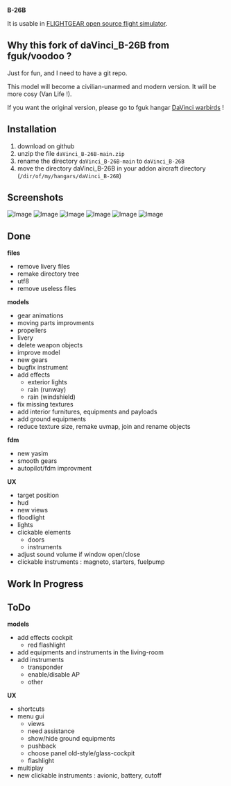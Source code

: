 **B-26B**

It is usable in [FLIGHTGEAR open source flight simulator](http://www.flightgear.org).

Why this fork of daVinci_B-26B from fguk/voodoo ?
-------------------------------------------------

Just for fun, and I need to have a git repo.

This model will become a civilian-unarmed and modern version. It will be more cosy (Van Life !).

If you want the original version, please go to fguk hangar [DaVinci warbirds](https://sites.google.com/view/fgukhangar/flightgear-uk-home-page/hangar/davinci-aircraft/warbirds) !

Installation
------------

1. download on github
2. unzip the file `daVinci_B-26B-main.zip`
3. rename the directory `daVinci_B-26B-main` to `daVinci_B-26B`
4. move the directory daVinci_B-26B in your addon aircraft directory (`/dir/of/my/hangars/daVinci_B-26B`)

Screenshots
-----------

![Image](https://i.imgur.com/GxIpSqM.png)
![Image](https://i.imgur.com/puO2uqR.png)
![Image](https://i.imgur.com/RhyFsYf.png)
![Image](https://i.imgur.com/zZRX407.png)
![Image](https://i.imgur.com/s7AgN9D.png)
![Image](https://i.imgur.com/qKAa5Un.png)


Done
----

**files**

- remove livery files
- remake directory tree
- utf8
- remove useless files

**models**

- gear animations
- moving parts improvments
- propellers
- livery
- delete weapon objects
- improve model
- new gears
- bugfix instrument
- add effects
    - exterior lights
    - rain (runway)
    - rain (windshield)
- fix missing textures
- add interior furnitures, equipments and payloads
- add ground equipments
- reduce texture size, remake uvmap, join and rename objects

**fdm**

- new yasim
- smooth gears
- autopilot/fdm improvment

**UX**

- target position
- hud
- new views
- floodlight
- lights
- clickable elements
    - doors
    - instruments
- adjust sound volume if window open/close
- clickable instruments : magneto, starters, fuelpump


Work In Progress
----------------



ToDo
----

**models**

- add effects cockpit
    - red flashlight
- add equipments and instruments in the living-room
- add instruments
    - transponder
    - enable/disable AP
    - other

**UX**

- shortcuts
- menu gui
    - views
    - need assistance
    - show/hide ground equipments
    - pushback
    - choose panel old-style/glass-cockpit
    - flashlight
- multiplay
- new clickable instruments : avionic, battery, cutoff






<!--
https://imgur.com/a/D3uNXA3
-->

